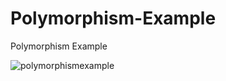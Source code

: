 # Polymorphism-Example
Polymorphism Example

![polymorphismexample](https://user-images.githubusercontent.com/26473614/42959347-b725cf50-8b88-11e8-8bba-988f3bc0a493.PNG)
